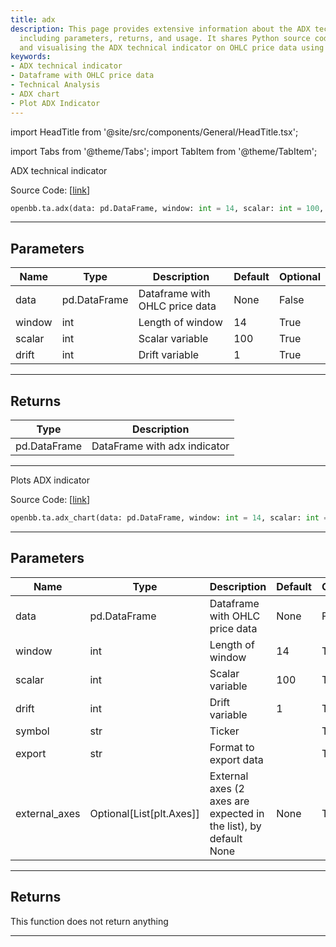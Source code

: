 ```yaml
---
title: adx
description: This page provides extensive information about the ADX technical indicator,
  including parameters, returns, and usage. It shares Python source codes for implementing
  and visualising the ADX technical indicator on OHLC price data using OpenBBTerminal.
keywords:
- ADX technical indicator
- Dataframe with OHLC price data
- Technical Analysis
- ADX chart
- Plot ADX Indicator
---
```


import HeadTitle from '@site/src/components/General/HeadTitle.tsx';

<HeadTitle title="ta.adx - Reference | OpenBB SDK Docs" />

import Tabs from '@theme/Tabs';
import TabItem from '@theme/TabItem';

<Tabs>
<TabItem value="model" label="Model" default>

ADX technical indicator

Source Code: [[link](https://github.com/OpenBB-finance/OpenBB/tree/main/openbb_terminal/common/technical_analysis/trend_indicators_model.py#L16)]

```python
openbb.ta.adx(data: pd.DataFrame, window: int = 14, scalar: int = 100, drift: int = 1)
```

---

## Parameters

| Name | Type | Description | Default | Optional |
| ---- | ---- | ----------- | ------- | -------- |
| data | pd.DataFrame | Dataframe with OHLC price data | None | False |
| window | int | Length of window | 14 | True |
| scalar | int | Scalar variable | 100 | True |
| drift | int | Drift variable | 1 | True |


---

## Returns

| Type | Description |
| ---- | ----------- |
| pd.DataFrame | DataFrame with adx indicator |
---

</TabItem>
<TabItem value="view" label="Chart">

Plots ADX indicator

Source Code: [[link](https://github.com/OpenBB-finance/OpenBB/tree/main/openbb_terminal/common/technical_analysis/trend_indicators_view.py#L30)]

```python
openbb.ta.adx_chart(data: pd.DataFrame, window: int = 14, scalar: int = 100, drift: int = 1, symbol: str = "", export: str = "", external_axes: Optional[List[matplotlib.axes._axes.Axes]] = None)
```

---

## Parameters

| Name | Type | Description | Default | Optional |
| ---- | ---- | ----------- | ------- | -------- |
| data | pd.DataFrame | Dataframe with OHLC price data | None | False |
| window | int | Length of window | 14 | True |
| scalar | int | Scalar variable | 100 | True |
| drift | int | Drift variable | 1 | True |
| symbol | str | Ticker |  | True |
| export | str | Format to export data |  | True |
| external_axes | Optional[List[plt.Axes]] | External axes (2 axes are expected in the list), by default None | None | True |


---

## Returns

This function does not return anything

---

</TabItem>
</Tabs>
